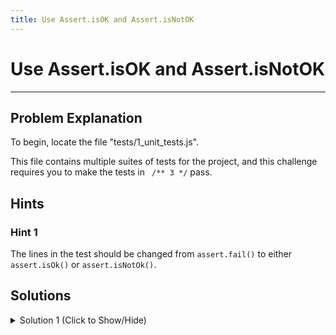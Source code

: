 ```yaml
---
title: Use Assert.isOK and Assert.isNotOK
---
```

# Use Assert.isOK and Assert.isNotOK

---
## Problem Explanation
To begin, locate the file "tests/1_unit_tests.js".

This file contains multiple suites of tests for the project, and this challenge requires you to make the tests in ``` /** 3 */``` pass.

## Hints

### Hint 1

The lines in the test should be changed from `assert.fail()` to either `assert.isOk()` or `assert.isNotOk()`.

## Solutions

<details><summary>Solution 1 (Click to Show/Hide)</summary>

```js
/** 3 - Use assert.isOk() or assert.isNotOk() to make the tests pass. **/
// .isOk(truthy) and .isNotOk(falsey) will pass
test('#isOk, #isNotOk', function() {
  assert.isNotOk(null, 'null is falsey');
  assert.isOk("I'm truthy", 'a string is truthy');
  assert.isOk(true, 'true is truthy');
});
```
</details>